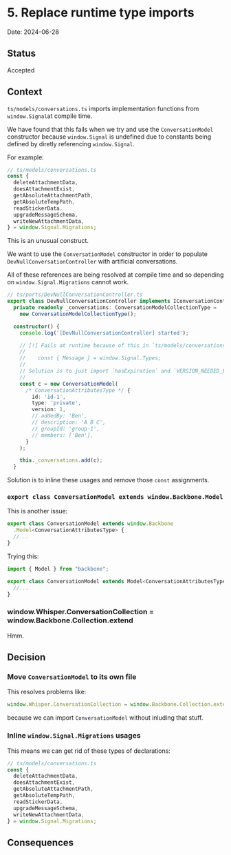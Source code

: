 # 5. Replace runtime type imports

Date: 2024-06-28

## Status

Accepted

## Context

`ts/models/conversations.ts` imports implementation functions from `window.Signal`at compile time.

We have found that this fails when we try and use the `ConversationModel` constructor because `window.Signal` is undefined due to constants being defined by diretly referencing `window.Signal`.

For example:

```ts
// ts/models/conversations.ts
const {
  deleteAttachmentData,
  doesAttachmentExist,
  getAbsoluteAttachmentPath,
  getAbsoluteTempPath,
  readStickerData,
  upgradeMessageSchema,
  writeNewAttachmentData,
} = window.Signal.Migrations;
```

This is an unusual construct.

We want to use the `ConversationModel` constructor in order to populate `DevNullConversationController` with artificial conversations.

All of these references are being resolved at compile time and so depending on `window.Signal.Migrations` cannot work.

```ts
// ts/ports/DevNullConversationController.ts
export class DevNullConversationController implements IConversationController {
  private readonly _conversations: ConversationModelCollectionType =
    new ConversationModelCollectionType();

  constructor() {
    console.log('[DevNullConversationController] started');

    // [!] Fails at runtime because of this in `ts/models/conversations.ts`
    //
    //    const { Message } = window.Signal.Types;
    //
    // Solution is to just import `hasExpiration` and `VERSION_NEEDED_FOR_DISPLAY`.
    //
    const c = new ConversationModel(
      /* ConversationAttributesType */ {
        id: 'id-1',
        type: 'private',
        version: 1,
        // addedBy: 'Ben',
        // description: 'A B C',
        // groupId: 'group-1',
        // members: ['Ben'],
      }
    );

    this._conversations.add(c);
  }
```

Solution is to inline these usages and remove those `const` assignments.

### `export class ConversationModel extends window.Backbone.Model`

This is another issue:

```ts
export class ConversationModel extends window.Backbone
  .Model<ConversationAttributesType> {
  //...
}
```

Trying this:

```ts
import { Model } from "backbone";

export class ConversationModel extends Model<ConversationAttributesType> {
  //...
}
```

### window.Whisper.ConversationCollection = window.Backbone.Collection.extend

Hmm.

## Decision

### Move `ConversationModel` to its own file

This resolves problems like:

```ts
window.Whisper.ConversationCollection = window.Backbone.Collection.extend;
```

because we can import `ConversationModel` without inluding that stuff.

### Inline `window.Signal.Migrations` usages

This means we can get rid of these types of declarations:

```ts
// ts/models/conversations.ts
const {
  deleteAttachmentData,
  doesAttachmentExist,
  getAbsoluteAttachmentPath,
  getAbsoluteTempPath,
  readStickerData,
  upgradeMessageSchema,
  writeNewAttachmentData,
} = window.Signal.Migrations;
```

## Consequences
